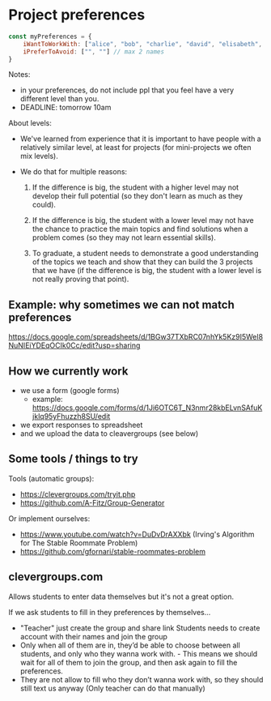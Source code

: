 

# Project preferences


```js
const myPreferences = {
    iWantToWorkWith: ["alice", "bob", "charlie", "david", "elisabeth", "frank", "george"], // at least 7 names, ordered by preference
    iPreferToAvoid: ["", ""] // max 2 names
}

```


Notes: 
- in your preferences, do not include ppl that you feel have a very different level than you.
- DEADLINE: tomorrow 10am


About levels:

- We've learned from experience that it is important to have people with a relatively similar level, at least for projects (for mini-projects we often mix levels).

- We do that for multiple reasons:

  1. If the difference is big, the student with a higher level may not develop their full potential (so they don't learn as much as they could).

  2. If the difference is big, the student with a lower level may not have the chance to practice the main topics and find solutions when a problem comes (so they may not learn essential skills).

  3. To graduate, a student needs to demonstrate a good understanding of the topics we teach and show that they can build the 3 projects that we have (if the difference is big, the student with a lower level is not really proving that point).
    <!-- Note: if graduating is not a priority for you, let us know. -->




<!--  
@LT: 
- If we ask any student to do project individual, tell them asap 
- In some cases, this is also an option:
  - inform them in advance
  - ask them to still submit their preferences 
  - assess with the team (based on their preferences)
-->


## Example: why sometimes we can not match preferences

https://docs.google.com/spreadsheets/d/1BGw37TXbRC07nhYk5Kz9I5Wel8NuNIEiYDEqOCIk0Cc/edit?usp=sharing



## How we currently work

- we use a form (google forms)
  - example: https://docs.google.com/forms/d/1Ji6OTC6T_N3nmr28kbELvnSAfuKjklq95yFhuzzh8SU/edit
- we export responses to spreadsheet
- and we upload the data to cleavergroups (see below)



## Some tools / things to try


Tools (automatic groups): 
- https://clevergroups.com/tryit.php
- https://github.com/A-Fitz/Group-Generator

Or implement ourselves:
- https://www.youtube.com/watch?v=DuDvDrAXXbk (Irving's Algorithm for The Stable Roommate Problem)
- https://github.com/gfornari/stable-roommates-problem





## clevergroups.com

Allows students to enter data themselves but it's not a great option.


If we ask students to fill in they preferences by themselves...
- "Teacher" just create the group and share link
Students needs to create account with their names and join the group
- Only when all of them are in, they’d be able to choose between all students, and only who they wanna work with. - This means we should wait for all of them to join the group, and then ask again to fill the preferences.
- They are not allow to fill who they don’t wanna work with, so they should still text us anyway (Only teacher can do that manually)


